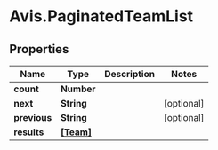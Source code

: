 # Avis.PaginatedTeamList

## Properties

| Name         | Type                  | Description | Notes      |
| ------------ | --------------------- | ----------- | ---------- |
| **count**    | **Number**            |             |
| **next**     | **String**            |             | [optional] |
| **previous** | **String**            |             | [optional] |
| **results**  | [**[Team]**](Team.md) |             |
